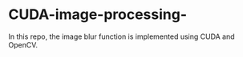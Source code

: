 # CUDA-image-processing-
In this repo, the image blur function is implemented using CUDA and OpenCV. 
